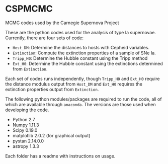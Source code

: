 # CSPMCMC
MCMC codes used by the Carnegie Supernova Project

These are the python codes used for the analysis of type Ia supernovae.
Currently, there are four sets of code:

* `Host_DM`: Determine the distances to hosts with Cepheid variables. 
* `Extinction`:  Compute the extinction properties of a sample of SNe Ia.
* `Tripp_H0`:  Determine the Hubble constant using the Tripp method
* `Ext_H0`:  Determine the Hubble constant using the extinctions determined
       from `Extinction`.

Each set of codes runs independently, though `Tripp_H0` and `Ext_H0` require
the distance modulus output from `Host_DM` and `Ext_H0` requires the
extinction properties output from `Extinction`.

The following python modules/packages are required to run the code, all of which
are available through `anaconda`. The versions are  those used when 
developing the code.

* Python 2.7
* Numpy 1.11.3
* Scipy 0.19.0
* matplotlib 2.0.2 (for graphical output)
* pystan 2.14.0.0
* astropy 1.3.3

Each folder has a readme with instructions on usage.
